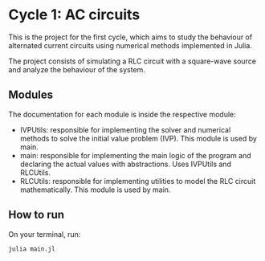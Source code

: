 # Cycle 1: AC circuits

This is the project for the first cycle, which aims
to study the behaviour of alternated current circuits
using numerical methods implemented in Julia.

The project consists of simulating a RLC circuit with
a square-wave source and analyze the behaviour of the system.

## Modules
The documentation for each module is inside the respective module:
- IVPUtils: responsible for implementing the solver and numerical methods to solve the initial value problem (IVP). This module is used by main.
- main: responsible for implementing the main logic of the program and declaring the actual values with abstractions. Uses IVPUtils and RLCUtils.
- RLCUtils: responsible for implementing utilities to model the RLC circuit mathematically. This module is used by main.

## How to run

On your terminal, run:
```bash
julia main.jl
```
